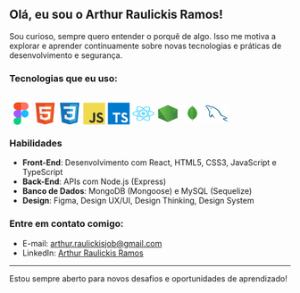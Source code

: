 ## Olá, eu sou o Arthur Raulickis Ramos!

Sou curioso, sempre quero entender o porquê de algo. Isso me motiva a explorar e aprender continuamente sobre novas tecnologias e práticas de desenvolvimento e segurança.

### Tecnologias que eu uso:

<div style="display: inline_block"><br>
  <img align="center" width="40" src="https://raw.githubusercontent.com/devicons/devicon/master/icons/figma/figma-original.svg">
  <img align="center" width="40" src="https://raw.githubusercontent.com/devicons/devicon/master/icons/html5/html5-original.svg">
  <img align="center" width="40" src="https://raw.githubusercontent.com/devicons/devicon/master/icons/css3/css3-original.svg">
  <img align="center" width="40" src="https://raw.githubusercontent.com/devicons/devicon/master/icons/javascript/javascript-original.svg">
  <img align="center" width="40" src="https://raw.githubusercontent.com/devicons/devicon/master/icons/typescript/typescript-original.svg">
  <img align="center" height="30" width="40" src="https://raw.githubusercontent.com/devicons/devicon/master/icons/react/react-original.svg">
  <img align="center" height="30" width="40" src="https://raw.githubusercontent.com/devicons/devicon/master/icons/nodejs/nodejs-original.svg">
  <img align="center" height="30" width="40" src="https://raw.githubusercontent.com/devicons/devicon/master/icons/mongodb/mongodb-original.svg">
  <img align="center" height="30" width="40" src="https://raw.githubusercontent.com/devicons/devicon/master/icons/mysql/mysql-original.svg">
</div>

### Habilidades

- **Front-End**: Desenvolvimento com React, HTML5, CSS3, JavaScript e TypeScript
- **Back-End**: APIs com Node.js (Express)
- **Banco de Dados**: MongoDB (Mongoose) e MySQL (Sequelize)
- **Design**: Figma, Design UX/UI, Design Thinking, Design System

### Entre em contato comigo:

- E-mail: [arthur.raulickisjob@gmail.com](mailto:arthur.raulickisjob@gmail.com)
- LinkedIn: [Arthur Raulickis Ramos](https://www.linkedin.com/in/arthur-raulickis-ramos-a9b975225/)

---

Estou sempre aberto para novos desafios e oportunidades de aprendizado!
